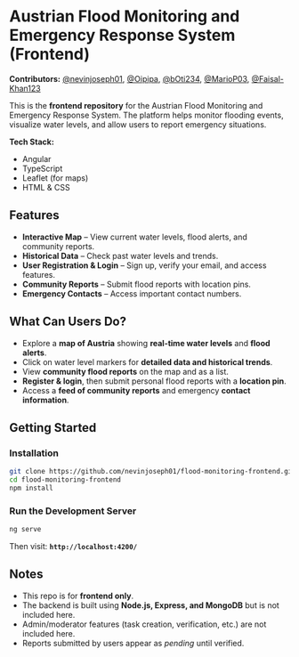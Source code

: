 # Austrian Flood Monitoring and Emergency Response System (Frontend)

**Contributors:** [@nevinjoseph01](https://github.com/nevinjoseph01), [@Oipipa](https://github.com/Oipipa), [@bOti234](https://github.com/bOti234), [@MarioP03](https://github.com/MarioP03), [@Faisal-Khan123](https://github.com/Faisal-Khan123)  

This is the **frontend repository** for the Austrian Flood Monitoring and Emergency Response System. The platform helps monitor flooding events, visualize water levels, and allow users to report emergency situations.  

**Tech Stack:**  
- Angular  
- TypeScript  
- Leaflet (for maps)  
- HTML & CSS  

## Features  
- **Interactive Map**  – View current water levels, flood alerts, and community reports.  
- **Historical Data**  – Check past water levels and trends.  
- **User Registration & Login** – Sign up, verify your email, and access features.  
- **Community Reports**  – Submit flood reports with location pins.  
- **Emergency Contacts** – Access important contact numbers.  

## What Can Users Do?  
- Explore a **map of Austria** showing **real-time water levels** and **flood alerts**.  
- Click on water level markers for **detailed data and historical trends**.  
- View **community flood reports** on the map and as a list.  
- **Register & login**, then submit personal flood reports with a **location pin**.  
- Access a **feed of community reports** and emergency **contact information**.  

## Getting Started  

### Installation  
```bash
git clone https://github.com/nevinjoseph01/flood-monitoring-frontend.git
cd flood-monitoring-frontend
npm install
```

### Run the Development Server  
```bash
ng serve
```
Then visit: **`http://localhost:4200/`**

## Notes  
- This repo is for **frontend only**.
- The backend is built using **Node.js, Express, and MongoDB** but is not included here.  
- Admin/moderator features (task creation, verification, etc.) are not included here.  
- Reports submitted by users appear as *pending* until verified.  
